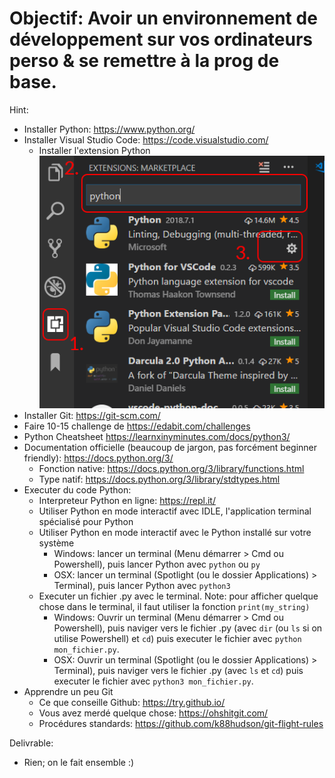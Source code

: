 # Objectif: Avoir un environnement de développement sur vos ordinateurs perso & se remettre à la prog de base.
Hint:
- Installer Python: https://www.python.org/
- Installer Visual Studio Code: https://code.visualstudio.com/
    - Installer l'extension Python ![python-extension](./python-extension.png)
- Installer Git: https://git-scm.com/
- Faire 10-15 challenge de https://edabit.com/challenges
- Python Cheatsheet https://learnxinyminutes.com/docs/python3/
- Documentation officielle (beaucoup de jargon, pas forcément beginner friendly): https://docs.python.org/3/
    - Fonction native: https://docs.python.org/3/library/functions.html
    -  Type natif: https://docs.python.org/3/library/stdtypes.html
- Executer du code Python:
    - Interpreteur Python en ligne: https://repl.it/
    - Utiliser Python en mode interactif avec IDLE, l'application terminal spécialisé pour Python
    - Utiliser Python en mode interactif avec le Python installé sur votre système
        - Windows: lancer un terminal (Menu démarrer > Cmd ou Powershell), puis lancer Python avec `python` ou `py`
        - OSX: lancer un terminal (Spotlight (ou le dossier Applications) > Terminal), puis lancer Python avec `python3`
    - Executer un fichier .py avec le terminal. Note: pour afficher quelque chose dans le terminal, il faut utiliser la fonction `print(my_string)`
        - Windows: Ouvrir un terminal (Menu démarrer > Cmd ou Powershell), puis naviger vers le fichier .py (avec `dir` (ou `ls` si on utilise Powershell) et `cd`) puis executer le fichier avec `python mon_fichier.py`.
        - OSX: Ouvrir un terminal (Spotlight (ou le dossier Applications) > Terminal), puis naviger vers le fichier .py (avec `ls` et `cd`) puis executer le fichier avec `python3 mon_fichier.py`.
- Apprendre un peu Git
    - Ce que conseille Github: https://try.github.io/
    - Vous avez merdé quelque chose: https://ohshitgit.com/
    - Procédures standards: https://github.com/k88hudson/git-flight-rules

Delivrable:
- Rien; on le fait ensemble :)